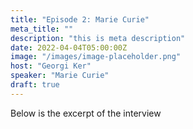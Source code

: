 ```yaml
---
title: "Episode 2: Marie Curie"
meta_title: ""
description: "this is meta description"
date: 2022-04-04T05:00:00Z
image: "/images/image-placeholder.png"
host: "Georgi Ker"
speaker: "Marie Curie"
draft: true
---
```


Below is the excerpt of the interview

